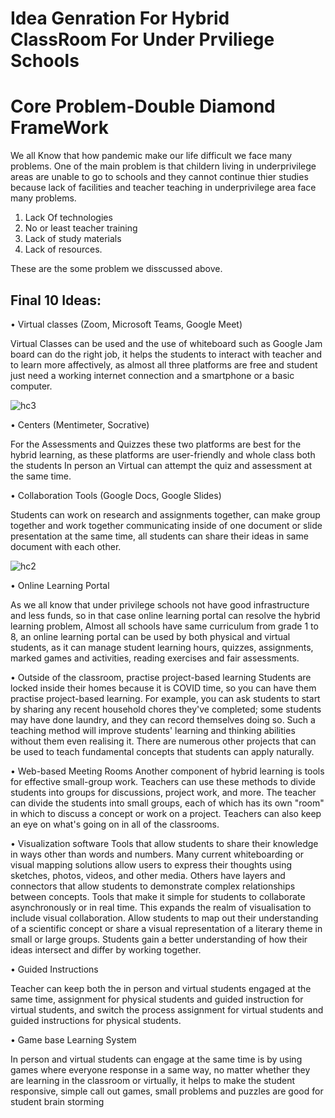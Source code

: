 # Idea Genration For Hybrid ClassRoom For Under Prviliege Schools

# Core Problem-Double Diamond FrameWork
  
We all Know that how pandemic make our life difficult we face many problems. One of the main problem is that childern living in underprivilege areas are unable to go to schools and they cannot continue thier studies because lack of facilities and teacher teaching in underprivilege area face many problems.
  
   1. Lack Of technologies
   2. No or least teacher training
   3. Lack of study materials
   4. Lack of resources.

These are the some problem we disscussed above.



## Final 10 Ideas:

•	Virtual classes (Zoom, Microsoft Teams, Google Meet)

Virtual Classes can be used and the use of whiteboard such as Google Jam board can do the right job, it helps the students to interact with teacher and to learn more affectively, as almost all three platforms are free and student just need a working internet connection and a smartphone or a basic computer.

![hc3](https://user-images.githubusercontent.com/68895242/147837676-edd70361-251b-4885-979f-b388a08b575e.PNG)

•	Centers (Mentimeter, Socrative)

For the Assessments and Quizzes these two platforms are best for the hybrid learning, as these platforms are user-friendly and whole class both the students In person an Virtual can attempt the quiz and assessment at the same time.

•	Collaboration Tools (Google Docs, Google Slides)

Students can work on research and assignments together, can make group together and work together communicating inside of one document or slide presentation at the same time, all students can share their ideas in same document with each other.

![hc2](https://user-images.githubusercontent.com/68895242/147837563-e3be46f9-cddf-47a0-bc57-2fe940e963a8.PNG)

•	Online Learning Portal

As we all know that under privilege schools not have good infrastructure and less funds, so in that case online learning portal can resolve the hybrid learning problem, Almost all schools have same curriculum from grade 1 to 8, an online learning portal can be used by both physical and virtual students, as it can manage student learning hours, quizzes, assignments, marked games and activities, reading exercises and fair assessments.

• Outside of the classroom, practise project-based learning
Students are locked inside their homes because it is COVID time, so you can have them practise project-based learning. For example, you can ask students to start by sharing any recent household chores they've completed; some students may have done laundry, and they can record themselves doing so. Such a teaching method will improve students' learning and thinking abilities without them even realising it. There are numerous other projects that can be used to teach fundamental concepts that students can apply naturally.

• Web-based Meeting Rooms
Another component of hybrid learning is tools for effective small-group work. Teachers can use these methods to divide students into groups for discussions, project work, and more. The teacher can divide the students into small groups, each of which has its own "room" in which to discuss a concept or work on a project. Teachers can also keep an eye on what's going on in all of the classrooms.

• Visualization software
Tools that allow students to share their knowledge in ways other than words and numbers. Many current whiteboarding or visual mapping solutions allow users to express their thoughts using sketches, photos, videos, and other media. Others have layers and connectors that allow students to demonstrate complex relationships between concepts. Tools that make it simple for students to collaborate asynchronously or in real time. This expands the realm of visualisation to include visual collaboration. Allow students to map out their understanding of a scientific concept or share a visual representation of a literary theme in small or large groups. Students gain a better understanding of how their ideas intersect and differ by working together.

•	Guided Instructions

Teacher can keep both the in person and virtual students engaged at the same time, assignment for physical students and guided instruction for virtual students, and switch the process assignment for virtual students and guided instructions for physical students.

•	Game base Learning System

In person and virtual students can engage at the same time is by using games where everyone response in a same way, no matter whether they are learning in the classroom or virtually, it helps to make the student responsive, simple call out games, small problems and puzzles are good for student brain storming





